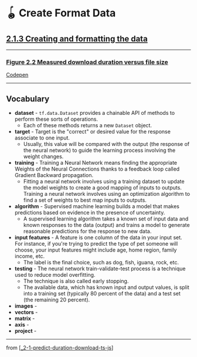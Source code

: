# 🪀 Create Format Data

## [**2.1.3** Creating and formatting the data](https://livebook.manning.com/book/deep-learning-with-javascript/chapter-2/21)

---

### [**Figure 2.2** Measured download duration versus file size](https://livebook.manning.com/book/deep-learning-with-javascript/chapter-2/ch02fig02)

[Codepen](https://codepen.io/tfjs-book/pen/dgQVze)

---

## **Vocabulary**

- **dataset** - `tf.data.Dataset` provides a chainable API of methods to perform these sorts of operations.
  - Each of these methods returns a new `Dataset` object.
- **target** - Target is the "correct" or desired value for the response associate to one input.
  - Usually, this value will be compared with the output (the response of the neural network) to guide the learning process involving the weight changes.
- **training** - Training a Neural Network means finding the appropriate Weights of the Neural Connections thanks to a feedback loop called Gradient Backward propagation.
  - Fitting a neural network involves using a training dataset to update the model weights to create a good mapping of inputs to outputs. Training a neural network involves using an optimization algorithm to find a set of weights to best map inputs to outputs.
- **algorithm** - Supervised machine learning builds a model that makes predictions based on evidence in the presence of uncertainty.
  - A supervised learning algorithm takes a known set of input data and known responses to the data (output) and trains a model to generate reasonable predictions for the response to new data.
- **input features** - A feature is one column of the data in your input set. For instance, if you're trying to predict the type of pet someone will choose, your input features might include age, home region, family income, etc.
  - The label is the final choice, such as dog, fish, iguana, rock, etc.
- **testing** - The neural network train-validate-test process is a technique used to reduce model overfitting.
  - The technique is also called early stopping.
  - The available data, which has known input and output values, is split into a training set (typically 80 percent of the data) and a test set (the remaining 20 percent).
- **images** -
- **vectors** -
- **matrix** -
- **axis** -
- **project** -

---

from [[_2-1-predict-duration-download-ts-js]]

[//begin]: # "Autogenerated link references for markdown compatibility"
[_2-1-predict-duration-download-ts-js]: _2-1-predict-duration-download-ts-js.md "🪀 Predict TF.js Download"
[//end]: # "Autogenerated link references"
